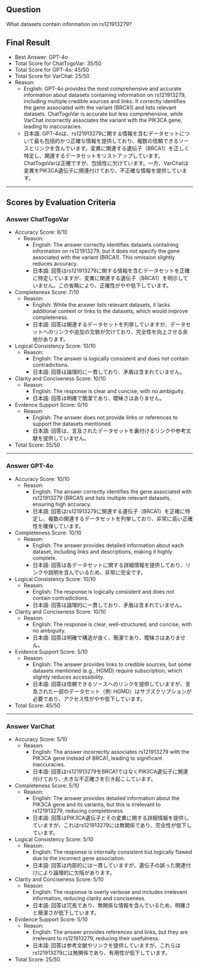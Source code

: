 ## Question

What datasets contain information on rs121913279?

## Final Result

- Best Answer: GPT-4o
- Total Score for ChatTogoVar: 35/50
- Total Score for GPT-4o: 45/50
- Total Score for VarChat: 25/50
- Reason:
  - English: GPT-4o provides the most comprehensive and accurate information about datasets containing information on rs121913279, including multiple credible sources and links. It correctly identifies the gene associated with the variant (BRCA1) and lists relevant datasets. ChatTogoVar is accurate but less comprehensive, while VarChat incorrectly associates the variant with the PIK3CA gene, leading to inaccuracies.
  - 日本語: GPT-4oは、rs121913279に関する情報を含むデータセットについて最も包括的かつ正確な情報を提供しており、複数の信頼できるソースとリンクを含んでいます。変異に関連する遺伝子（BRCA1）を正しく特定し、関連するデータセットをリストアップしています。ChatTogoVarは正確ですが、包括性に欠けています。一方、VarChatは変異をPIK3CA遺伝子に関連付けており、不正確な情報を提供しています。

---

## Scores by Evaluation Criteria

### Answer ChatTogoVar
- Accuracy Score: 8/10
  - Reason: 
    - English: The answer correctly identifies datasets containing information on rs121913279, but it does not specify the gene associated with the variant (BRCA1). This omission slightly reduces accuracy.
    - 日本語: 回答はrs121913279に関する情報を含むデータセットを正確に特定していますが、変異に関連する遺伝子（BRCA1）を明示していません。この省略により、正確性がやや低下しています。
- Completeness Score: 7/10
  - Reason: 
    - English: While the answer lists relevant datasets, it lacks additional context or links to the datasets, which would improve completeness.
    - 日本語: 回答は関連するデータセットを列挙していますが、データセットへのリンクや追加の文脈が欠けており、完全性を向上させる余地があります。
- Logical Consistency Score: 10/10
  - Reason: 
    - English: The answer is logically consistent and does not contain contradictions.
    - 日本語: 回答は論理的に一貫しており、矛盾は含まれていません。
- Clarity and Conciseness Score: 10/10
  - Reason: 
    - English: The response is clear and concise, with no ambiguity.
    - 日本語: 回答は明確で簡潔であり、曖昧さはありません。
- Evidence Support Score: 0/10
  - Reason: 
    - English: The answer does not provide links or references to support the datasets mentioned.
    - 日本語: 回答は、言及されたデータセットを裏付けるリンクや参考文献を提供していません。
- Total Score: 35/50

---

### Answer GPT-4o
- Accuracy Score: 10/10
  - Reason: 
    - English: The answer correctly identifies the gene associated with rs121913279 (BRCA1) and lists multiple relevant datasets, ensuring high accuracy.
    - 日本語: 回答はrs121913279に関連する遺伝子（BRCA1）を正確に特定し、複数の関連するデータセットを列挙しており、非常に高い正確性を確保しています。
- Completeness Score: 10/10
  - Reason: 
    - English: The answer provides detailed information about each dataset, including links and descriptions, making it highly complete.
    - 日本語: 回答は各データセットに関する詳細情報を提供しており、リンクや説明を含んでいるため、非常に完全です。
- Logical Consistency Score: 10/10
  - Reason: 
    - English: The response is logically consistent and does not contain contradictions.
    - 日本語: 回答は論理的に一貫しており、矛盾は含まれていません。
- Clarity and Conciseness Score: 10/10
  - Reason: 
    - English: The response is clear, well-structured, and concise, with no ambiguity.
    - 日本語: 回答は明確で構造が良く、簡潔であり、曖昧さはありません。
- Evidence Support Score: 5/10
  - Reason: 
    - English: The answer provides links to credible sources, but some datasets mentioned (e.g., HGMD) require subscription, which slightly reduces accessibility.
    - 日本語: 回答は信頼できるソースへのリンクを提供していますが、言及された一部のデータセット（例: HGMD）はサブスクリプションが必要であり、アクセス性がやや低下しています。
- Total Score: 45/50

---

### Answer VarChat
- Accuracy Score: 5/10
  - Reason: 
    - English: The answer incorrectly associates rs121913279 with the PIK3CA gene instead of BRCA1, leading to significant inaccuracies.
    - 日本語: 回答はrs121913279をBRCA1ではなくPIK3CA遺伝子に関連付けており、大きな不正確さを引き起こしています。
- Completeness Score: 5/10
  - Reason: 
    - English: The answer provides detailed information about the PIK3CA gene and its variants, but this is irrelevant to rs121913279, reducing completeness.
    - 日本語: 回答はPIK3CA遺伝子とその変異に関する詳細情報を提供していますが、これはrs121913279には無関係であり、完全性が低下しています。
- Logical Consistency Score: 5/10
  - Reason: 
    - English: The response is internally consistent but logically flawed due to the incorrect gene association.
    - 日本語: 回答は内部的には一貫していますが、遺伝子の誤った関連付けにより論理的に欠陥があります。
- Clarity and Conciseness Score: 5/10
  - Reason: 
    - English: The response is overly verbose and includes irrelevant information, reducing clarity and conciseness.
    - 日本語: 回答は冗長であり、無関係な情報を含んでいるため、明確さと簡潔さが低下しています。
- Evidence Support Score: 5/10
  - Reason: 
    - English: The answer provides references and links, but they are irrelevant to rs121913279, reducing their usefulness.
    - 日本語: 回答は参考文献やリンクを提供していますが、これらはrs121913279には無関係であり、有用性が低下しています。
- Total Score: 25/50